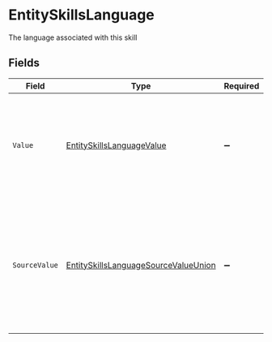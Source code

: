 # EntitySkillsLanguage

The language associated with this skill


## Fields

| Field                                                                                                                                                                                                       | Type                                                                                                                                                                                                        | Required                                                                                                                                                                                                    | Description                                                                                                                                                                                                 | Example                                                                                                                                                                                                     |
| ----------------------------------------------------------------------------------------------------------------------------------------------------------------------------------------------------------- | ----------------------------------------------------------------------------------------------------------------------------------------------------------------------------------------------------------- | ----------------------------------------------------------------------------------------------------------------------------------------------------------------------------------------------------------- | ----------------------------------------------------------------------------------------------------------------------------------------------------------------------------------------------------------- | ----------------------------------------------------------------------------------------------------------------------------------------------------------------------------------------------------------- |
| `Value`                                                                                                                                                                                                     | [EntitySkillsLanguageValue](../../Models/Components/EntitySkillsLanguageValue.md)                                                                                                                           | :heavy_minus_sign:                                                                                                                                                                                          | The unified locale code. For write operations: provide one of the listed enum values, or omit/set to "unmapped_value" to use source_value instead.                                                          | en_GB                                                                                                                                                                                                       |
| `SourceValue`                                                                                                                                                                                               | [EntitySkillsLanguageSourceValueUnion](../../Models/Components/EntitySkillsLanguageSourceValueUnion.md)                                                                                                     | :heavy_minus_sign:                                                                                                                                                                                          | For read operations: the original language code from the provider. For write operations: fallback value used when value is omitted or "unmapped_value". You must ensure this matches the provider's format. |                                                                                                                                                                                                             |